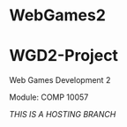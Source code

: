 # WebGames2
# WGD2-Project

Web Games Development 2

Module: COMP 10057


*THIS IS A HOSTING BRANCH*



